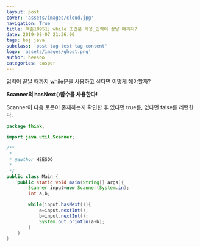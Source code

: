 ```yaml
---
layout: post
cover: 'assets/images/cloud.jpg'
navigation: True
title: 백준10951] while 조건문 사용_입력이 끝날 때까지?
date: 2019-08-07 21:36:00
tags: boj java
subclass: 'post tag-test tag-content'
logo: 'assets/images/ghost.png'
author: heesoo
categories: casper
---
```

입력이 끝날 때까지 while문을 사용하고 싶다면 어떻게 해야할까?

**Scanner의 hasNext()함수를 사용한다!**

Scanner이 다음 토큰이 존재하는지 확인한 후 있다면 true를, 없다면 false를 리턴한다.

```java
package think;

import java.util.Scanner;

/**
 *
 * @author HEESOO
 *
 */
public class Main {
	public static void main(String[] args){
		Scanner input=new Scanner(System.in);
		int a,b;

		while(input.hasNext()){
			a=input.nextInt();
			b=input.nextInt();
			System.out.println(a+b);			
		}
	}
}
```
